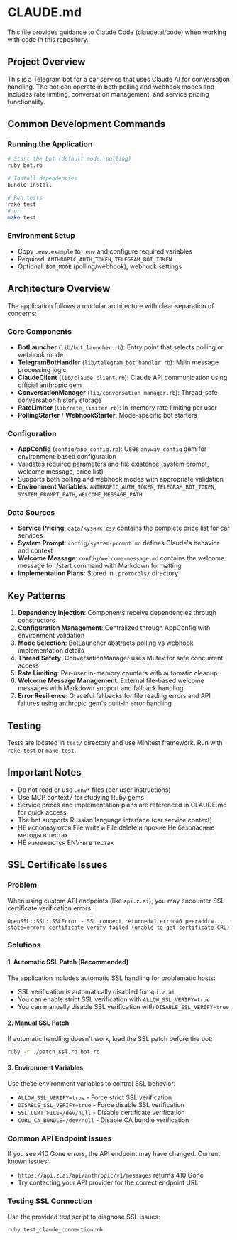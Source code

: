 # CLAUDE.md

This file provides guidance to Claude Code (claude.ai/code) when working with code in this repository.

## Project Overview

This is a Telegram bot for a car service that uses Claude AI for conversation handling. The bot can operate in both polling and webhook modes and includes rate limiting, conversation management, and service pricing functionality.

## Common Development Commands

### Running the Application
```bash
# Start the bot (default mode: polling)
ruby bot.rb

# Install dependencies
bundle install

# Run tests
rake test
# or
make test
```

### Environment Setup
- Copy `.env.example` to `.env` and configure required variables
- Required: `ANTHROPIC_AUTH_TOKEN`, `TELEGRAM_BOT_TOKEN`
- Optional: `BOT_MODE` (polling/webhook), webhook settings

## Architecture Overview

The application follows a modular architecture with clear separation of concerns:

### Core Components
- **BotLauncher** (`lib/bot_launcher.rb`): Entry point that selects polling or webhook mode
- **TelegramBotHandler** (`lib/telegram_bot_handler.rb`): Main message processing logic
- **ClaudeClient** (`lib/claude_client.rb`): Claude API communication using official anthropic gem
- **ConversationManager** (`lib/conversation_manager.rb`): Thread-safe conversation history storage
- **RateLimiter** (`lib/rate_limiter.rb`): In-memory rate limiting per user
- **PollingStarter** / **WebhookStarter**: Mode-specific bot starters

### Configuration
- **AppConfig** (`config/app_config.rb`): Uses `anyway_config` gem for environment-based configuration
- Validates required parameters and file existence (system prompt, welcome message, price list)
- Supports both polling and webhook modes with appropriate validation
- **Environment Variables**: `ANTHROPIC_AUTH_TOKEN`, `TELEGRAM_BOT_TOKEN`, `SYSTEM_PROMPT_PATH`, `WELCOME_MESSAGE_PATH`

### Data Sources
- **Service Pricing**: `data/кузник.csv` contains the complete price list for car services
- **System Prompt**: `config/system-prompt.md` defines Claude's behavior and context
- **Welcome Message**: `config/welcome-message.md` contains the welcome message for /start command with Markdown formatting
- **Implementation Plans**: Stored in `.protocols/` directory

## Key Patterns

1. **Dependency Injection**: Components receive dependencies through constructors
2. **Configuration Management**: Centralized through AppConfig with environment validation
3. **Mode Selection**: BotLauncher abstracts polling vs webhook implementation details
4. **Thread Safety**: ConversationManager uses Mutex for safe concurrent access
5. **Rate Limiting**: Per-user in-memory counters with automatic cleanup
6. **Welcome Message Management**: External file-based welcome messages with Markdown support and fallback handling
7. **Error Resilience**: Graceful fallbacks for file reading errors and API failures using anthropic gem's built-in error handling

## Testing

Tests are located in `test/` directory and use Minitest framework. Run with `rake test` or `make test`.

## Important Notes

- Do not read or use `.env*` files (per user instructions)
- Use MCP context7 for studying Ruby gems
- Service prices and implementation plans are referenced in CLAUDE.md for quick access
- The bot supports Russian language interface (car service context)
- НЕ используются File.write и File.delete и прочие Не безопасные методы в тестах
- НЕ изменеются ENV-ы в тестах

## SSL Certificate Issues

### Problem
When using custom API endpoints (like `api.z.ai`), you may encounter SSL certificate verification errors:
```
OpenSSL::SSL::SSLError - SSL_connect returned=1 errno=0 peeraddr=... state=error: certificate verify failed (unable to get certificate CRL)
```

### Solutions

#### 1. Automatic SSL Patch (Recommended)
The application includes automatic SSL handling for problematic hosts:
- SSL verification is automatically disabled for `api.z.ai`
- You can enable strict SSL verification with `ALLOW_SSL_VERIFY=true`
- You can manually disable SSL verification with `DISABLE_SSL_VERIFY=true`

#### 2. Manual SSL Patch
If automatic handling doesn't work, load the SSL patch before the bot:
```bash
ruby -r ./patch_ssl.rb bot.rb
```

#### 3. Environment Variables
Use these environment variables to control SSL behavior:
- `ALLOW_SSL_VERIFY=true` - Force strict SSL verification
- `DISABLE_SSL_VERIFY=true` - Force disable SSL verification
- `SSL_CERT_FILE=/dev/null` - Disable certificate verification
- `CURL_CA_BUNDLE=/dev/null` - Disable CA bundle verification

### Common API Endpoint Issues

If you see 410 Gone errors, the API endpoint may have changed. Current known issues:
- `https://api.z.ai/api/anthropic/v1/messages` returns 410 Gone
- Try contacting your API provider for the correct endpoint URL

### Testing SSL Connection
Use the provided test script to diagnose SSL issues:
```bash
ruby test_claude_connection.rb
```
